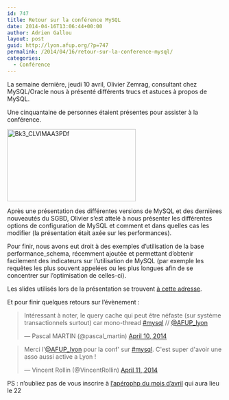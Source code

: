 ```yaml
---
id: 747
title: Retour sur la conférence MySQL
date: 2014-04-16T13:06:44+00:00
author: Adrien Gallou
layout: post
guid: http://lyon.afup.org/?p=747
permalink: /2014/04/16/retour-sur-la-conference-mysql/
categories:
  - Conférence
---
```

La semaine dernière, jeudi 10 avril, Olivier Zemrag, consultant chez MySQL/Oracle nous à présenté différents trucs et astuces à propos de MySQL.

Une cinquantaine de personnes étaient présentes pour assister à la conférence.

[<img class="aligncenter size-medium wp-image-751" alt="Bk3_CLVIMAA3PDf" src="http://lyon.afup.org/files/2014/04/Bk3_CLVIMAA3PDf-300x168.jpg" width="300" height="168" srcset="https://lyon.afup.org/files/2014/04/Bk3_CLVIMAA3PDf-300x168.jpg 300w, https://lyon.afup.org/files/2014/04/Bk3_CLVIMAA3PDf-1024x576.jpg 1024w, https://lyon.afup.org/files/2014/04/Bk3_CLVIMAA3PDf-500x281.jpg 500w, https://lyon.afup.org/files/2014/04/Bk3_CLVIMAA3PDf.jpg 1066w" sizes="(max-width: 300px) 100vw, 300px" />](http://lyon.afup.org/files/2014/04/Bk3_CLVIMAA3PDf.jpg)

Après une présentation des différentes versions de MySQL et des dernières nouveautés du SGBD, Olivier s&rsquo;est attelé à nous présenter les différentes options de configuration de MySQL et comment et dans quelles cas les modifier (la présentation était axée sur les performances).

Pour finir, nous avons eut droit à des exemples d&rsquo;utilisation de la base performance_schema, récemment ajoutée et permettant d&rsquo;obtenir facilement des indicateurs sur l&rsquo;utilisation de MySQL (par exemple les requêtes les plus souvent appelées ou les plus longues afin de se concentrer sur l&rsquo;optimisation de celles-ci).

Les slides utilisés lors de la présentation se trouvent [à cette adresse](https://www.dropbox.com/s/x2rpmra74woa2i9/MySQL%205.6%20Performance%20Tuning_LYON_10_AVRIL_14.pdf).

Et pour finir quelques retours sur l&rsquo;évènement :

<blockquote class="twitter-tweet" data-width="550">
  <p lang="fr" dir="ltr">
    Intéressant à noter, le query cache qui peut être néfaste (sur système transactionnels surtout) car mono-thread <a href="https://twitter.com/hashtag/mysql?src=hash&ref_src=twsrc%5Etfw">#mysql</a> // <a href="https://twitter.com/AFUP_lyon?ref_src=twsrc%5Etfw">@AFUP_lyon</a>
  </p>
  
  <p>
    &mdash; Pascal MARTIN (@pascal_martin) <a href="https://twitter.com/pascal_martin/status/454304639912275968?ref_src=twsrc%5Etfw">April 10, 2014</a>
  </p>
</blockquote>



<blockquote class="twitter-tweet" data-width="550">
  <p lang="fr" dir="ltr">
    Merci l'<a href="https://twitter.com/AFUP_lyon?ref_src=twsrc%5Etfw">@AFUP_lyon</a> pour la conf' sur <a href="https://twitter.com/hashtag/mysql?src=hash&ref_src=twsrc%5Etfw">#mysql</a>. C'est super d'avoir une asso aussi active a Lyon !
  </p>
  
  <p>
    &mdash; Vincent Rollin (@VincentRollin) <a href="https://twitter.com/VincentRollin/status/454481791085473792?ref_src=twsrc%5Etfw">April 11, 2014</a>
  </p>
</blockquote>



PS : n&rsquo;oubliez pas de vous inscrire à [l&rsquo;apérophp du mois d&rsquo;avril](http://lyon.afup.org/2014/04/09/apero-php-mardi-22-avril-a-19h/) qui aura lieu le 22